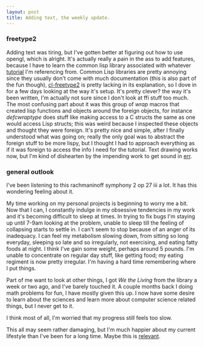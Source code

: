```yaml
---
layout: post
title: Adding text, the weekly update.
---
```


### freetype2

Adding text was tiring, but I've gotten better at figuring out how to use
opengl, which is alright. It's actually really a pain in the ass to add
features, because I have to learn the common lisp library associated with
whatever
[tutorial](https://en.wikibooks.org/wiki/OpenGL_Programming/Modern_OpenGL_Tutorial_Text_Rendering_01)
I'm referencing from. Common Lisp libraries are pretty annoying since they
usually don't come with much documentation (this is also part of the fun
                                                 though), [cl-freetype2](https://github.com/rpav/cl-freetype2) is pretty lacking
in its explanation, so I dove in for a few days looking at the way it's setup.
It's pretty clever? the way it's been written, I'm actually not sure since I
don't look at ffi stuff too much. The most confusing part about it was this
group of _wrap_ macros that created lisp functions and objects around the
foreign objects, for instance _defcwraptype_ does stuff like making access to a
C structs the same as one would access Lisp structs\; this was weird because I
inspected these objects and thought they were foreign. It's pretty nice and
simple, after I finally understood what was going on\; really the only goal was
to abstract the foreign stuff to be more lispy, but I thought I had to approach
everything as if it was foreign to access the info I need for the tutorial. Text
drawing works now, but I'm kind of dishearten by the impending work to get sound
in [err](https://github.com/hahahahaman/err).

### general outlook

I've been listening to this rachmaninoff symphony 2 op 27 iii a lot. It has this
wondering feeling about it.

My time working on my personal projects is beginning to worry me a bit. Now that
I can, I constantly indulge in my obsessive tendencies in my work and it's
becoming difficult to sleep at times. In trying to fix bugs I'm staying up until
7-9am looking at the problem, unable to sleep till the feeling of collapsing
starts to settle in. I can't seem to stop because of an anger of its inadequacy.
I can feel my metabolism slowing down, from sitting so long everyday, sleeping
so late and so irregularly, not exercising, and eating fatty foods at night. I
think I've gain some weight, perhaps around 5 pounds. I'm unable to concentrate
on regular day stuff, like getting food\; my eating regiment is now pretty
irregular. I'm having a hard time remembering where I put things.

Part of me want to look at other things, I got _We the Living_ from the library
a week or two ago, and I've barely touched it. A couple months back I doing math
problems for fun, I have mostly given this up. I now have some desire to learn
about the sciences and learn more about computer science related things, but I
never get to it.

I think most of all, I'm worried that my progress still feels too slow.

This all may seem rather damaging, but I'm much happier about my current
lifestyle than I've been for a long time. Maybe this is
[relevant](http://www.filmsforaction.org/news/your_lifestyle_has_already_been_designed/).
